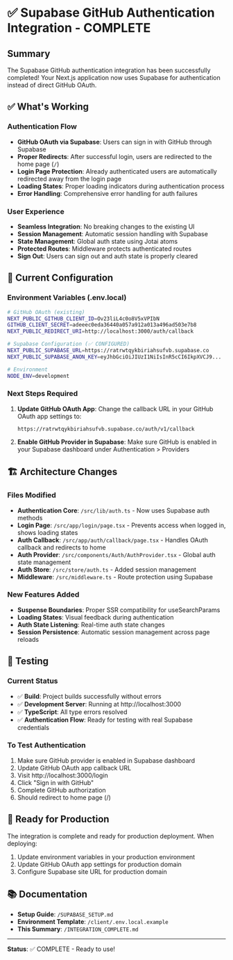 # ✅ Supabase GitHub Authentication Integration - COMPLETE

## Summary

The Supabase GitHub authentication integration has been successfully completed! Your Next.js application now uses Supabase for authentication instead of direct GitHub OAuth.

## ✅ What's Working

### Authentication Flow
- **GitHub OAuth via Supabase**: Users can sign in with GitHub through Supabase
- **Proper Redirects**: After successful login, users are redirected to the home page (`/`)
- **Login Page Protection**: Already authenticated users are automatically redirected away from the login page
- **Loading States**: Proper loading indicators during authentication process
- **Error Handling**: Comprehensive error handling for auth failures

### User Experience
- **Seamless Integration**: No breaking changes to the existing UI
- **Session Management**: Automatic session handling with Supabase
- **State Management**: Global auth state using Jotai atoms
- **Protected Routes**: Middleware protects authenticated routes
- **Sign Out**: Users can sign out and auth state is properly cleared

## 🔧 Current Configuration

### Environment Variables (.env.local)
```bash
# GitHub OAuth (existing)
NEXT_PUBLIC_GITHUB_CLIENT_ID=Ov23liL4c0o8V5xVPIbN
GITHUB_CLIENT_SECRET=adeeec0eda36440a057a912a013a496ad503e7b8
NEXT_PUBLIC_REDIRECT_URI=http://localhost:3000/auth/callback

# Supabase Configuration (✅ CONFIGURED)
NEXT_PUBLIC_SUPABASE_URL=https://ratrwtqykbiriahsufvb.supabase.co
NEXT_PUBLIC_SUPABASE_ANON_KEY=eyJhbGciOiJIUzI1NiIsInR5cCI6IkpXVCJ9...

# Environment
NODE_ENV=development
```

### Next Steps Required
1. **Update GitHub OAuth App**: Change the callback URL in your GitHub OAuth app settings to:
   ```
   https://ratrwtqykbiriahsufvb.supabase.co/auth/v1/callback
   ```

2. **Enable GitHub Provider in Supabase**: Make sure GitHub is enabled in your Supabase dashboard under Authentication > Providers

## 🏗️ Architecture Changes

### Files Modified
- **Authentication Core**: `/src/lib/auth.ts` - Now uses Supabase auth methods
- **Login Page**: `/src/app/login/page.tsx` - Prevents access when logged in, shows loading states
- **Auth Callback**: `/src/app/auth/callback/page.tsx` - Handles OAuth callback and redirects to home
- **Auth Provider**: `/src/components/Auth/AuthProvider.tsx` - Global auth state management
- **Auth Store**: `/src/store/auth.ts` - Added session management
- **Middleware**: `/src/middleware.ts` - Route protection using Supabase

### New Features Added
- **Suspense Boundaries**: Proper SSR compatibility for useSearchParams
- **Loading States**: Visual feedback during authentication
- **Auth State Listening**: Real-time auth state changes
- **Session Persistence**: Automatic session management across page reloads

## 🧪 Testing

### Current Status
- ✅ **Build**: Project builds successfully without errors
- ✅ **Development Server**: Running at http://localhost:3000
- ✅ **TypeScript**: All type errors resolved
- ✅ **Authentication Flow**: Ready for testing with real Supabase credentials

### To Test Authentication
1. Make sure GitHub provider is enabled in Supabase dashboard
2. Update GitHub OAuth app callback URL
3. Visit http://localhost:3000/login
4. Click "Sign in with GitHub"
5. Complete GitHub authorization
6. Should redirect to home page (/)

## 🚀 Ready for Production

The integration is complete and ready for production deployment. When deploying:

1. Update environment variables in your production environment
2. Update GitHub OAuth app settings for production domain
3. Configure Supabase site URL for production domain

## 📚 Documentation

- **Setup Guide**: `/SUPABASE_SETUP.md`
- **Environment Template**: `/client/.env.local.example`
- **This Summary**: `/INTEGRATION_COMPLETE.md`

---

**Status**: ✅ COMPLETE - Ready to use!
